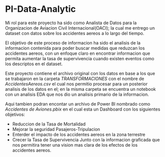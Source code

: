 # PI-Data-Analytic

Mi rol para este proyecto ha sido como Analista de Datos para la Organizacion de Aviacion Civil Internacional(OACI); la cual me entrego un dataset con datos sobre los accidentes aereos a lo largo del tiempo.

El objetivo de este proceso de informacion ha sido el analisis de la informacion contenida para poder buscar medidas que reduzcan los accidentes aereos, con un enfoque claro en encontrar informacion que permita aumentar la tasa de supervivencia cuando existen eventos como los descriptos en el dataset.

Este proyecto contiene el archivo original con los datos en base a los que se trabajaron en la carpeta *TRANSFORMACIONES* con el nombre de *AccidentesAereos.csv* el cual nos permitio procesar para un posterior analisis de los datos en el; en la misma carpeta se encuentra un notebook con un analisis EDA que nos dio un analisis primario de la informacion.

Aqui tambien podran encontar un archivo de Power BI nombrado como *Accidentes de Aviones.pbix* en el cual esta un Dashboard con los siguientes objetivos:
* Reduccion de la Tasa de Mortalidad 
* Mejorar la seguridad Pasajeros-Tripulacion
* Enterder el impacto de los accidentes aereos en la zona terrestre
* Crecer la Tasa de Supervivencia
Junto con la informacion graficada que nos permitira tener una vision mas clara de los efectos de los accidentes aereos.

